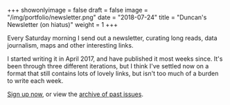 +++
showonlyimage = false
draft = false
image = "/img/portfolio/newsletter.png"
date = "2018-07-24"
title = "Duncan's Newsletter (on hiatus)"
weight = 1
+++

Every Saturday morning I send out a newsletter, curating long reads, data journalism, maps and other interesting links.
<!--more-->

I started writing it in April 2017, and have published it most weeks since. It's been through three different iterations, but I think I've settled now on a format that still contains lots of lovely links, but isn't too much of a burden to write each week.

[Sign up now](https://tinyletter.com/duncangeere/), or view the [archive of past issues](https://tinyletter.com/duncangeere/archive).